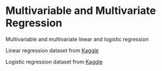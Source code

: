 # Multivariable and Multivariate Regression
Multivariable and multivariate linear and logistic regression

Linear regression dataset from [Kaggle](https://www.kaggle.com/datasets/mirichoi0218/insurance)

Logistic regression dataset from [Kaggle](https://www.kaggle.com/datasets/gabrielsantello/cars-purchase-decision-dataset)